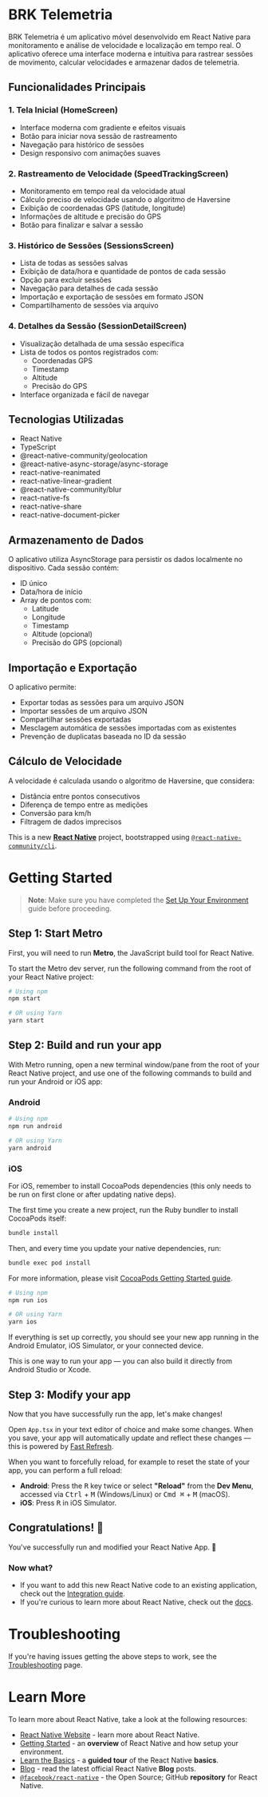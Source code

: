 # BRK Telemetria

BRK Telemetria é um aplicativo móvel desenvolvido em React Native para monitoramento e análise de velocidade e localização em tempo real. O aplicativo oferece uma interface moderna e intuitiva para rastrear sessões de movimento, calcular velocidades e armazenar dados de telemetria.

## Funcionalidades Principais

### 1. Tela Inicial (HomeScreen)
- Interface moderna com gradiente e efeitos visuais
- Botão para iniciar nova sessão de rastreamento
- Navegação para histórico de sessões
- Design responsivo com animações suaves

### 2. Rastreamento de Velocidade (SpeedTrackingScreen)
- Monitoramento em tempo real da velocidade atual
- Cálculo preciso de velocidade usando o algoritmo de Haversine
- Exibição de coordenadas GPS (latitude, longitude)
- Informações de altitude e precisão do GPS
- Botão para finalizar e salvar a sessão

### 3. Histórico de Sessões (SessionsScreen)
- Lista de todas as sessões salvas
- Exibição de data/hora e quantidade de pontos de cada sessão
- Opção para excluir sessões
- Navegação para detalhes de cada sessão
- Importação e exportação de sessões em formato JSON
- Compartilhamento de sessões via arquivo

### 4. Detalhes da Sessão (SessionDetailScreen)
- Visualização detalhada de uma sessão específica
- Lista de todos os pontos registrados com:
  - Coordenadas GPS
  - Timestamp
  - Altitude
  - Precisão do GPS
- Interface organizada e fácil de navegar

## Tecnologias Utilizadas

- React Native
- TypeScript
- @react-native-community/geolocation
- @react-native-async-storage/async-storage
- react-native-reanimated
- react-native-linear-gradient
- @react-native-community/blur
- react-native-fs
- react-native-share
- react-native-document-picker

## Armazenamento de Dados

O aplicativo utiliza AsyncStorage para persistir os dados localmente no dispositivo. Cada sessão contém:
- ID único
- Data/hora de início
- Array de pontos com:
  - Latitude
  - Longitude
  - Timestamp
  - Altitude (opcional)
  - Precisão do GPS (opcional)

## Importação e Exportação

O aplicativo permite:
- Exportar todas as sessões para um arquivo JSON
- Importar sessões de um arquivo JSON
- Compartilhar sessões exportadas
- Mesclagem automática de sessões importadas com as existentes
- Prevenção de duplicatas baseada no ID da sessão

## Cálculo de Velocidade

A velocidade é calculada usando o algoritmo de Haversine, que considera:
- Distância entre pontos consecutivos
- Diferença de tempo entre as medições
- Conversão para km/h
- Filtragem de dados imprecisos

This is a new [**React Native**](https://reactnative.dev) project, bootstrapped using [`@react-native-community/cli`](https://github.com/react-native-community/cli).

# Getting Started

> **Note**: Make sure you have completed the [Set Up Your Environment](https://reactnative.dev/docs/set-up-your-environment) guide before proceeding.

## Step 1: Start Metro

First, you will need to run **Metro**, the JavaScript build tool for React Native.

To start the Metro dev server, run the following command from the root of your React Native project:

```sh
# Using npm
npm start

# OR using Yarn
yarn start
```

## Step 2: Build and run your app

With Metro running, open a new terminal window/pane from the root of your React Native project, and use one of the following commands to build and run your Android or iOS app:

### Android

```sh
# Using npm
npm run android

# OR using Yarn
yarn android
```

### iOS

For iOS, remember to install CocoaPods dependencies (this only needs to be run on first clone or after updating native deps).

The first time you create a new project, run the Ruby bundler to install CocoaPods itself:

```sh
bundle install
```

Then, and every time you update your native dependencies, run:

```sh
bundle exec pod install
```

For more information, please visit [CocoaPods Getting Started guide](https://guides.cocoapods.org/using/getting-started.html).

```sh
# Using npm
npm run ios

# OR using Yarn
yarn ios
```

If everything is set up correctly, you should see your new app running in the Android Emulator, iOS Simulator, or your connected device.

This is one way to run your app — you can also build it directly from Android Studio or Xcode.

## Step 3: Modify your app

Now that you have successfully run the app, let's make changes!

Open `App.tsx` in your text editor of choice and make some changes. When you save, your app will automatically update and reflect these changes — this is powered by [Fast Refresh](https://reactnative.dev/docs/fast-refresh).

When you want to forcefully reload, for example to reset the state of your app, you can perform a full reload:

- **Android**: Press the <kbd>R</kbd> key twice or select **"Reload"** from the **Dev Menu**, accessed via <kbd>Ctrl</kbd> + <kbd>M</kbd> (Windows/Linux) or <kbd>Cmd ⌘</kbd> + <kbd>M</kbd> (macOS).
- **iOS**: Press <kbd>R</kbd> in iOS Simulator.

## Congratulations! :tada:

You've successfully run and modified your React Native App. :partying_face:

### Now what?

- If you want to add this new React Native code to an existing application, check out the [Integration guide](https://reactnative.dev/docs/integration-with-existing-apps).
- If you're curious to learn more about React Native, check out the [docs](https://reactnative.dev/docs/getting-started).

# Troubleshooting

If you're having issues getting the above steps to work, see the [Troubleshooting](https://reactnative.dev/docs/troubleshooting) page.

# Learn More

To learn more about React Native, take a look at the following resources:

- [React Native Website](https://reactnative.dev) - learn more about React Native.
- [Getting Started](https://reactnative.dev/docs/environment-setup) - an **overview** of React Native and how setup your environment.
- [Learn the Basics](https://reactnative.dev/docs/getting-started) - a **guided tour** of the React Native **basics**.
- [Blog](https://reactnative.dev/blog) - read the latest official React Native **Blog** posts.
- [`@facebook/react-native`](https://github.com/facebook/react-native) - the Open Source; GitHub **repository** for React Native.
